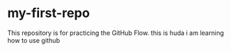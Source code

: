 # my-first-repo
This repository is for practicing the GitHub Flow.
this is huda i am learning how to use github

